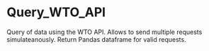 # Query_WTO_API
Query of data using the WTO API.
Allows to send multiple requests simulateanously.
Return Pandas dataframe for valid requests.
